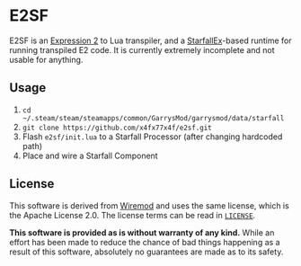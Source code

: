 # E2SF
E2SF is an [Expression 2](https://github.com/wiremod/wire/wiki/Expression-2) to Lua transpiler, and a [StarfallEx](https://github.com/thegrb93/StarfallEx)-based runtime for running transpiled E2 code. It is currently extremely incomplete and not usable for anything.

## Usage
1. `cd ~/.steam/steam/steamapps/common/GarrysMod/garrysmod/data/starfall`
2. `git clone https://github.com/x4fx77x4f/e2sf.git`
3. Flash `e2sf/init.lua` to a Starfall Processor (after changing hardcoded path)
4. Place and wire a Starfall Component

## License
This software is derived from [Wiremod](https://github.com/wiremod/wire) and uses the same license, which is the Apache License 2.0. The license terms can be read in [`LICENSE`](LICENSE).

**This software is provided as is without warranty of any kind.** While an effort has been made to reduce the chance of bad things happening as a result of this software, absolutely no guarantees are made as to its safety.
